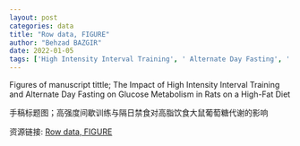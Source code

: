 ```yaml
---
layout: post
categories: data
title: "Row data, FIGURE"
author: "Behzad BAZGIR"
date: 2022-01-05
tags: ['High Intensity Interval Training', ' Alternate Day Fasting', ' Glucose Metabolism', ' Rats', ' High-Fat Diet']
---
```


Figures of manuscript tittle; The Impact of High Intensity Interval Training and Alternate Day Fasting on Glucose Metabolism in Rats on a High-Fat Diet

手稿标题图；高强度间歇训练与隔日禁食对高脂饮食大鼠葡萄糖代谢的影响

资源链接: [Row data, FIGURE](https://doi.org/10.11922/sciencedb.01426)
